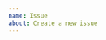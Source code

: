 ```yaml
---
name: Issue
about: Create a new issue
---
```

<!-- Learn how to submit an issue here https://hacs.xyz/docs/issues -->
